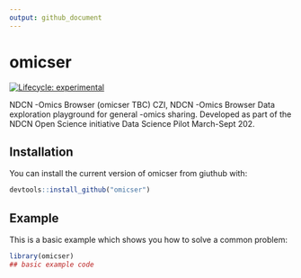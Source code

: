 ```yaml
---
output: github_document
---
```


<!-- README.md is generated from README.Rmd. Please edit that file -->



# omicser

<!-- badges: start -->
[![Lifecycle: experimental](https://img.shields.io/badge/lifecycle-experimental-orange.svg)](https://lifecycle.r-lib.org/articles/stages.html#experimental)
<!-- badges: end -->

NDCN -Omics Browser (omicser TBC)
CZI, NDCN -Omics Browser
Data exploration playground for general -omics sharing.  Developed as part of the NDCN Open Science initiative Data Science Pilot March-Sept 202.


## Installation

You can install the current version of omicser from giuthub with:

``` r
devtools::install_github("omicser")
```

## Example

This is a basic example which shows you how to solve a common problem:


```r
library(omicser)
## basic example code
```




